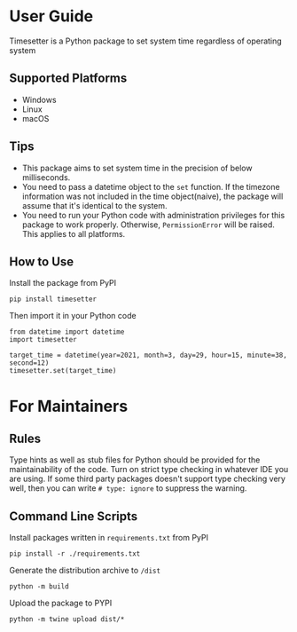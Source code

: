 # User Guide

Timesetter is a Python package to set system time regardless of operating system

## Supported Platforms

- Windows
- Linux
- macOS

## Tips

- This package aims to set system time in the precision of below milliseconds.
- You need to pass a datetime object to the `set` function. If the timezone information was not included in the time object(naive), the package will assume that it's identical to the system.
- You need to run your Python code with administration privileges for this package to work properly. Otherwise, `PermissionError` will be raised. This applies to all platforms.

## How to Use

Install the package from PyPI

```
pip install timesetter
```

Then import it in your Python code

```
from datetime import datetime
import timesetter

target_time = datetime(year=2021, month=3, day=29, hour=15, minute=38, second=12)
timesetter.set(target_time)
```

# For Maintainers

## Rules

Type hints as well as stub files for Python should be provided for the maintainability of the code. Turn on strict type checking in whatever IDE you are using. If some third party packages doesn't support type checking very well, then you can write `# type: ignore` to suppress the warning.

## Command Line Scripts

Install packages written in `requirements.txt` from PyPI

```
pip install -r ./requirements.txt
```

Generate the distribution archive to `/dist`

```
python -m build
```

Upload the package to PYPI

```
python -m twine upload dist/*
```
